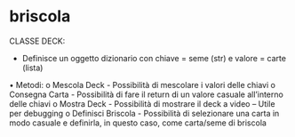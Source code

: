 # briscola

CLASSE DECK:

-	Definisce un oggetto dizionario con chiave = seme (str) e valore = carte (lista)

•	Metodi: 
  o	Mescola Deck - Possibilità di mescolare i valori delle chiavi 
  o	Consegna Carta - Possibilità di fare il return di un valore casuale all’interno delle chiavi
  o	Mostra Deck - Possibilità di mostrare il deck a video – Utile per debugging 
  o	Definisci Briscola - Possibilità di selezionare una carta in modo casuale e definirla, in questo caso, come carta/seme di briscola  

